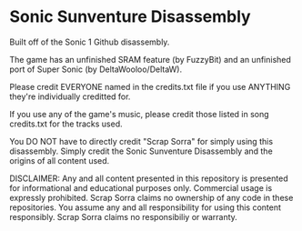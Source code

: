 Sonic Sunventure Disassembly
============

Built off of the Sonic 1 Github disassembly.

The game has an unfinished SRAM feature (by FuzzyBit) and an unfinished port of Super Sonic (by DeltaWooloo/DeltaW).

Please credit EVERYONE named in the credits.txt file if you use ANYTHING they're individually creditted for.

If you use any of the game's music, please credit those listed in song credits.txt for the tracks used.

You DO NOT have to directly credit "Scrap Sorra" for simply using this disassembly. Simply credit the Sonic Sunventure Disassembly and the origins of all content used.



DISCLAIMER:
Any and all content presented in this repository is presented for informational and educational purposes only.
Commercial usage is expressly prohibited. Scrap Sorra claims no ownership of any code in these repositories.
You assume any and all responsibility for using this content responsibly. Scrap Sorra claims no responsibiliy or warranty.

